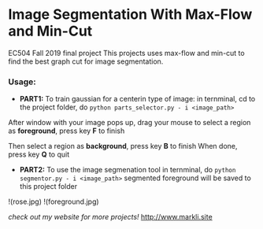 # Image Segmentation With Max-Flow and Min-Cut
EC504 Fall 2019 final project
This projects uses max-flow and min-cut to find the best graph cut for image segmentation. 
### Usage:
* **PART1:**
To train gaussian for a centerin type of image:
in ternminal, cd to the project folder, do `python parts_selector.py - i <image_path>`

After window with your image pops up, drag your mouse to select a region as __foreground__, press key **F** to finish

Then select a region as __background__, press key **B** to finish
When done, press key **Q** to quit
* **PART2:**
To use the image segmenation tool 
in ternminal, do `python segmentor.py - i <image_path>`
segmented foreground will be saved to this project folder

!(rose.jpg)  !(foreground.jpg)

*check out my website for more projects!*
http://www.markli.site
